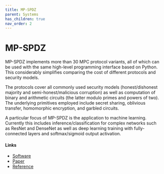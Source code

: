 ```yaml
---
title: MP-SPDZ
parent: Systems
has_children: true
nav_order: 2
---
```


# MP-SPDZ

MP-SPDZ implements more than 30 MPC protocol variants, all of which
can be used with the same high-level programming interface based on
Python. This considerably simplifies comparing the cost of different
protocols and security models.

The protocols cover all commonly used security models
(honest/dishonest majority and semi-honest/malicious corruption) as
well as computation of binary and arithmetic circuits (the latter
modulo primes and powers of two). The underlying primitives employed
include secret sharing, oblivious transfer, homomorphic encryption,
and garbled circuits.

A particular focus of MP-SPDZ is the application to machine learning.
Currently this includes inference/classification for complex networks
such as ResNet and DenseNet as well as deep learning training with
fully-connected layers and softmax/sigmoid output activation.


#### Links
- [Software](https://github.com/data61/MP-SPDZ)
- [Paper](https://eprint.iacr.org/2020/521)
- [Reference](https://mp-spdz.readthedocs.org)
